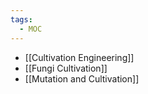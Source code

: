 ```yaml
---
tags:
  - MOC
---
```

- [[Cultivation Engineering]]
- [[Fungi Cultivation]]
- [[Mutation and Cultivation]]